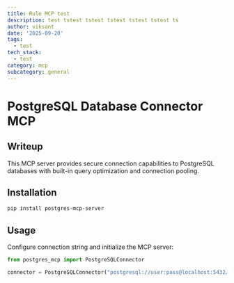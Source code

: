 ```yaml
---
title: Rule MCP test
description: test tstest tstest tstest tstest tstest ts
author: viksant
date: '2025-09-20'
tags:
  - test
tech_stack:
  - test
category: mcp
subcategory: general
---
```

# PostgreSQL Database Connector MCP

## Writeup
This MCP server provides secure connection capabilities to PostgreSQL databases with built-in query optimization and connection pooling.

## Installation
```bash
pip install postgres-mcp-server
```

## Usage
Configure connection string and initialize the MCP server:
```python
from postgres_mcp import PostgreSQLConnector

connector = PostgreSQLConnector("postgresql://user:pass@localhost:5432/db")
```
